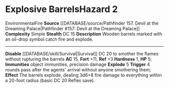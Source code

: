 ﻿---
ac: '15'
all_resistance: null
complexity: Simple
element: Fire
fortitude: '+11'
hardness: '1'
hazard_type: Environmental
hp: '5'
id: '366'
immunity:
- object immunities
- precision damage
level: '2'
name: Explosive Barrels
rarity: Common
reflex: '+3'
resistance: null
rus_type_level: null
school: null
source: '[[DATABASE/source/Pathfinder 157. Devil at the Dreaming Palace|Pathfinder
  #157: Devil at the Dreaming Palace]]'
trait:
- '[[DATABASE/trait/Environmental|Environmental]]'
- '[[DATABASE/trait/Fire|Fire]]'
type: Hazard
weakness: null
will: null

---
# Explosive Barrels<span class="item-type">Hazard 2</span>

<span class="item-trait">Environmental</span><span class="item-trait">Fire</span>
**Source** [[DATABASE/source/Pathfinder 157. Devil at the Dreaming Palace|Pathfinder #157: Devil at the Dreaming Palace]]
**Complexity** Simple
**Stealth** DC 15
**Description** Wooden barrels marked with an oil-drop symbol catch fire and explode.

---
**Disable** [[DATABASE/skill/Survival|Survival]] DC 20 to smother the flames without rupturing the barrels
**AC** 15, **Fort** +11, **Ref** +3
**Hardness** 1, **HP** 5; **Immunities** object immunities, precision damage
**Explode** <span class="action-icon">5</span> **Trigger** 4 rounds pass after the agents' arrival without anyone smothering them; **Effect** The barrels explode, dealing 3d6+8 fire damage to everything within a 20-foot radius (basic DC 20 Reflex save).